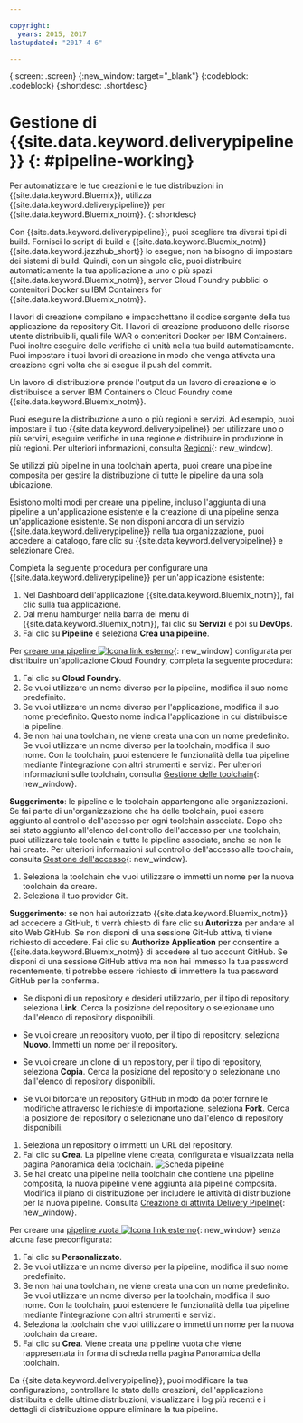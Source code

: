 ```yaml
---

copyright:
  years: 2015, 2017
lastupdated: "2017-4-6"

---
```



{:screen: .screen}
{:new_window: target="_blank"}
{:codeblock: .codeblock}
{:shortdesc: .shortdesc}

# Gestione di {{site.data.keyword.deliverypipeline}} {: #pipeline-working}

Per automatizzare le tue creazioni e le tue distribuzioni in {{site.data.keyword.Bluemix}}, utilizza {{site.data.keyword.deliverypipeline}} per {{site.data.keyword.Bluemix_notm}}.
{: shortdesc}

Con {{site.data.keyword.deliverypipeline}}, puoi scegliere tra diversi tipi di build. Fornisci lo script
    di build e {{site.data.keyword.Bluemix_notm}} {{site.data.keyword.jazzhub_short}} lo esegue; non ha bisogno di impostare dei
    sistemi di build. Quindi, con un singolo clic, puoi distribuire automaticamente la tua applicazione a uno o più spazi {{site.data.keyword.Bluemix_notm}}, server Cloud Foundry pubblici o contenitori Docker su IBM Containers for {{site.data.keyword.Bluemix_notm}}.

I lavori di creazione compilano e impacchettano il codice sorgente della tua applicazione da repository Git. I lavori di creazione producono delle risorse utente distribuibili, quali file WAR o contenitori Docker per IBM Containers. Puoi
    inoltre eseguire delle verifiche di unità nella tua build automaticamente. Puoi impostare i tuoi lavori di creazione in modo che venga attivata una creazione ogni volta che si esegue il push del commit.

Un lavoro di distribuzione prende l'output da un lavoro di creazione e lo distribuisce a server IBM Containers o Cloud Foundry come {{site.data.keyword.Bluemix_notm}}.

Puoi eseguire la distribuzione a uno o più regioni e servizi. Ad esempio, puoi impostare il tuo {{site.data.keyword.deliverypipeline}} per utilizzare uno o più servizi, eseguire verifiche in una regione e distribuire in produzione in più regioni. Per ulteriori informazioni, consulta [Regioni](/docs/overview/whatisbluemix.html#ov_intro_reg){: new_window}.

Se utilizzi più pipeline in una toolchain aperta, puoi creare una pipeline composita per gestire la distribuzione di tutte le pipeline da una sola ubicazione.

Esistono molti modi per creare una pipeline, incluso l'aggiunta di una pipeline a un'applicazione esistente e la creazione di una pipeline senza un'applicazione esistente. Se non disponi ancora di un servizio {{site.data.keyword.deliverypipeline}} nella tua organizzazione, puoi accedere al catalogo, fare clic su {{site.data.keyword.deliverypipeline}} e selezionare Crea.

Completa la seguente procedura per configurare una {{site.data.keyword.deliverypipeline}} per un'applicazione esistente:

1. Nel Dashboard dell'applicazione {{site.data.keyword.Bluemix_notm}}, fai clic sulla tua applicazione.
1. Dal menu hamburger nella barra dei menu di {{site.data.keyword.Bluemix_notm}}, fai clic su **Servizi** e poi su **DevOps**.
1. Fai clic su **Pipeline** e seleziona **Crea una pipeline**.

Per [creare una pipeline ![Icona link esterno](../../icons/launch-glyph.svg "Icona link esterno")](https://console.ng.bluemix.net/devops/pipelines/dashboard/create){: new_window} configurata per distribuire un'applicazione Cloud Foundry, completa la seguente procedura:

1. Fai clic su **Cloud Foundry**.
1. Se vuoi utilizzare un nome diverso per la pipeline, modifica il suo nome predefinito.
1. Se vuoi utilizzare un nome diverso per l'applicazione, modifica il suo nome predefinito. Questo nome indica l'applicazione in cui distribuisce la pipeline.
1. Se non hai una toolchain, ne viene creata una con un nome predefinito. Se vuoi utilizzare un nome diverso per la toolchain, modifica il suo nome. Con la toolchain, puoi estendere le funzionalità della tua pipeline mediante l'integrazione con altri strumenti e servizi. Per ulteriori informazioni sulle toolchain, consulta [Gestione delle toolchain](/docs/services/ContinuousDelivery/toolchains_working.html){: new_window}.

 **Suggerimento**: le pipeline e le toolchain appartengono alle organizzazioni. Se fai parte di un'organizzazione che ha delle toolchain, puoi essere aggiunto al controllo dell'accesso per ogni toolchain associata. Dopo che sei stato aggiunto all'elenco del controllo dell'accesso per una toolchain, puoi utilizzare tale toolchain e tutte le pipeline associate, anche se non le hai create. Per ulteriori informazioni sul controllo dell'accesso alle toolchain, consulta [Gestione dell'accesso](/docs/services/ContinuousDelivery/toolchains_using.html#managing_access){: new_window}.

1. Seleziona la toolchain che vuoi utilizzare o immetti un nome per la nuova toolchain da creare.
1. Seleziona il tuo provider Git.

 **Suggerimento**: se non hai autorizzato {{site.data.keyword.Bluemix_notm}} ad accedere a GitHub, ti verrà chiesto di fare clic su **Autorizza** per andare al sito Web GitHub. Se non disponi di una sessione GitHub attiva, ti viene richiesto di accedere. Fai clic su **Authorize Application** per consentire a {{site.data.keyword.Bluemix_notm}} di accedere al tuo account GitHub. Se disponi di una sessione GitHub attiva ma non hai immesso la tua password recentemente, ti potrebbe essere richiesto di immettere la tua password GitHub per la conferma.

   * Se disponi di un repository e desideri utilizzarlo, per il tipo di repository, seleziona **Link**. Cerca la posizione del repository o selezionane uno dall'elenco di repository disponibili.

   * Se vuoi creare un repository vuoto, per il tipo di repository, seleziona **Nuovo**. Immetti un nome per il repository.

   * Se vuoi creare un clone di un repository, per il tipo di repository, seleziona **Copia**. Cerca la posizione del repository o selezionane uno dall'elenco di repository disponibili.

   * Se vuoi biforcare un repository GitHub in modo da poter fornire le modifiche attraverso le richieste di importazione, seleziona **Fork**. Cerca la posizione del repository o selezionane uno dall'elenco di repository disponibili.

1. Seleziona un repository o immetti un URL del repository.
1. Fai clic su **Crea**. La pipeline viene creata, configurata e visualizzata nella pagina Panoramica della toolchain.
 ![Scheda pipeline](images/cd_pipeline.png)
1. Se hai creato una pipeline nella toolchain che contiene una pipeline composita, la nuova pipeline viene aggiunta alla pipeline composita. Modifica il piano di distribuzione per includere le attività di distribuzione per la nuova pipeline. Consulta [Creazione di attività Delivery Pipeline](/docs/services/ContinuousDelivery/pipeline_deployment_plan.html#tasks_pipelineCD){: new_window}.

Per creare una [pipeline vuota ![Icona link esterno](../../icons/launch-glyph.svg "Icona link esterno")](https://console.ng.bluemix.net/devops/pipelines/dashboard/create){: new_window} senza alcuna fase preconfigurata:

1. Fai clic su **Personalizzato**.
1. Se vuoi utilizzare un nome diverso per la pipeline, modifica il suo nome predefinito.
1. Se non hai una toolchain, ne viene creata una con un nome predefinito. Se vuoi utilizzare un nome diverso per la toolchain, modifica il suo nome. Con la toolchain, puoi estendere le funzionalità della tua pipeline mediante l'integrazione con altri strumenti e servizi.
1. Seleziona la toolchain che vuoi utilizzare o immetti un nome per la nuova toolchain da creare.
1. Fai clic su **Crea**. Viene creata una pipeline vuota che viene rappresentata in forma di scheda nella pagina Panoramica della toolchain. 

Da {{site.data.keyword.deliverypipeline}}, puoi modificare la tua configurazione, controllare lo stato delle creazioni, dell'applicazione distribuita e delle ultime distribuzioni, visualizzare i log più recenti e i dettagli di distribuzione oppure eliminare la tua pipeline.
